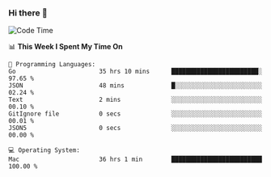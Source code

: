### Hi there 👋

<!--
**CrazyCollin/crazycollin** is a ✨ _special_ ✨ repository because its `README.md` (this file) appears on your GitHub profile.

Here are some ideas to get you started:

- 🔭 I’m currently working on ...
- 🌱 I’m currently learning ...
- 👯 I’m looking to collaborate on ...
- 🤔 I’m looking for help with ...
- 💬 Ask me about ...
- 📫 How to reach me: ...
- 😄 Pronouns: ...
- ⚡ Fun fact: ...
-->

<!--START_SECTION:waka-->
![Code Time](http://img.shields.io/badge/Code%20Time-4%2C386%20hrs%206%20mins-blue)

📊 **This Week I Spent My Time On** 

```text
💬 Programming Languages: 
Go                       35 hrs 10 mins      ████████████████████████░   97.65 % 
JSON                     48 mins             █░░░░░░░░░░░░░░░░░░░░░░░░   02.24 % 
Text                     2 mins              ░░░░░░░░░░░░░░░░░░░░░░░░░   00.10 % 
GitIgnore file           0 secs              ░░░░░░░░░░░░░░░░░░░░░░░░░   00.01 % 
JSON5                    0 secs              ░░░░░░░░░░░░░░░░░░░░░░░░░   00.00 % 

💻 Operating System: 
Mac                      36 hrs 1 min        █████████████████████████   100.00 % 
```


<!--END_SECTION:waka-->
